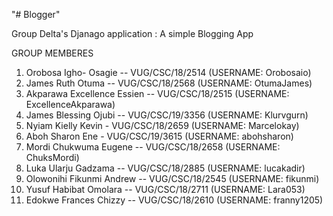 "# Blogger" 

Group Delta's Djanago application : A simple Blogging App

GROUP MEMBERES 
1. Orobosa Igho- Osagie -- VUG/CSC/18/2514   (USERNAME: Orobosaio)
2. James Ruth Otuma -- VUG/CSC/18/2568    (USERNAME: OtumaJames)
3. Akparawa Excellence Essien -- VUG/CSC/18/2515   (USERNAME: ExcellenceAkparawa)
4. James Blessing Ojubi -- VUG/CSC/19/3356   (USERNAME: Klurvgurn)
5. Nyiam Kielly Kevin - VUG/CSC/18/2659    (USERNAME: Marcelokay)
6. Aboh Sharon Ene - VUG/CSC/19/3615   (USERNAME: abohsharon)
7. Mordi Chukwuma Eugene -- VUG/CSC/18/2658   (USERNAME: ChuksMordi)
8. Luka Ularju Gadzama -- VUG/CSC/18/2885  (USERNAME: lucakadir)
9. Olowonihi Fikunmi Andrew -- VUG/CSC/18/2545   (USERNAME: fikunmi)
10. Yusuf Habibat Omolara -- VUG/CSC/18/2711   (USERNAME: Lara053)
11. Edokwe Frances Chizzy -- VUG/CSC/18/2610   (USERNAME: franny1205)
